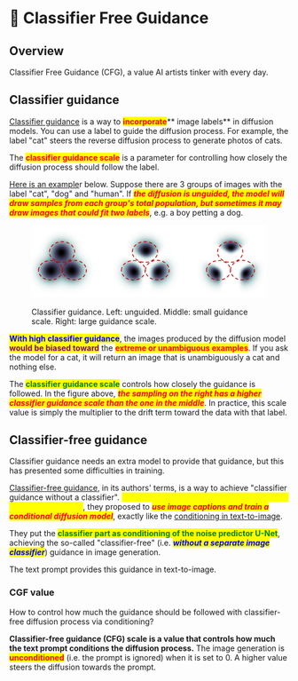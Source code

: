 # 🚬 Classifier Free Guidance

## Overview

Classifier Free Guidance (CFG), a value AI artists tinker with every day.

## Classifier guidance

[Classifier guidance](https://arxiv.org/abs/2105.05233) is a way to <mark style="color:red;">**incorporate**</mark>** image labels** in diffusion models. You can use a label to guide the diffusion process. For example, the label "cat" steers the reverse diffusion process to generate photos of cats.

The <mark style="color:red;">**classifier guidance scale**</mark> is a parameter for controlling how closely the diffusion process should follow the label.

[Here is an example](https://arxiv.org/abs/2207.12598)r below. Suppose there are 3 groups of images with the label "cat", "dog" and "human". If _<mark style="color:red;">**the diffusion is unguided, the model will draw samples from each group's total population, but sometimes it may draw images that could fit two labels**</mark>_, e.g. a boy petting a dog.

<figure><img src="../../.gitbook/assets/image (44).png" alt=""><figcaption><p>Classifier guidance. Left: unguided. Middle: small guidance scale. Right: large guidance scale.</p></figcaption></figure>

<mark style="color:blue;">**With high classifier guidance**</mark>, the images produced by the diffusion model <mark style="color:purple;">**would be biased toward**</mark> the <mark style="color:red;">**extreme or unambiguous examples**</mark>. If you ask the model for a cat, it will return an image that is unambiguously a cat and nothing else.

The <mark style="color:green;">**classifier guidance scale**</mark> controls how closely the guidance is followed. In the figure above, _<mark style="color:red;">**the sampling on the right has a higher classifier guidance scale than the one in the middle**</mark>_. In practice, this scale value is simply the multiplier to the drift term toward the data with that label.

## Classifier-free guidance

Classifier guidance needs an extra model to provide that guidance, but this has presented some difficulties in training.

[Classifier-free guidance](https://arxiv.org/abs/2207.12598), in its authors' terms, is a way to achieve "classifier guidance without a classifier". _<mark style="color:yellow;">**Instead of using class labels and a separate model for guidance**</mark>_, they proposed to _<mark style="color:red;">**use image captions and train a conditional diffusion model**</mark>_, exactly like the [conditioning in text-to-image](conditioning.md#text-conditioning).

They put the <mark style="color:green;">**classifier part as conditioning of the noise predictor U-Net**</mark>, achieving the so-called "classifier-free" (i.e. _<mark style="color:blue;">**without a separate image classifier**</mark>_) guidance in image generation.

The text prompt provides this guidance in text-to-image.

### CGF value

How to control how much the guidance should be followed with classifier-free diffusion process via conditioning?

**Classifier-free guidance (CFG) scale is a value that controls how much the text prompt conditions the diffusion process.** The image generation is <mark style="color:red;">**unconditioned**</mark> (i.e. the prompt is ignored) when it is set to 0. A higher value steers the diffusion towards the prompt.

